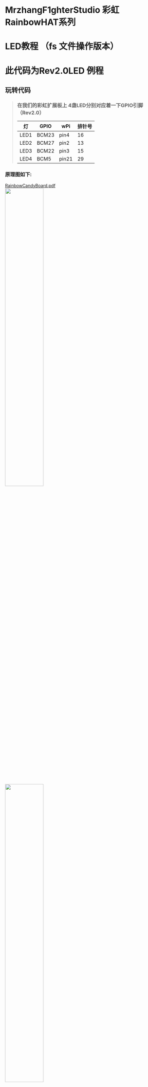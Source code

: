 # MrzhangF1ghterStudio 彩虹RainbowHAT系列
# LED教程 （fs 文件操作版本）
# 此代码为Rev2.0LED 例程
## 玩转代码
> ### 在我们的彩虹扩展板上 4盏LED分别对应着一下GPIO引脚（Rev2.0）
> 灯   | GPIO | wPi |排针号|
> |----|-----|-----|-----|
> |LED1|BCM23|pin4 |16   |    
> |LED2|BCM27|pin2 |13   |
> |LED3|BCM22|pin3 |15   |
> |LED4|BCM5 |pin21|29   |

### 原理图如下:
[RainbowCandyBoard.pdf](https://github.com/MrzhangF1ghter/RainbowCandyBoard/blob/master/schematic/RainbowCandyBoard_Rev2.0.pdf)<br>
<img src="https://img.alicdn.com/imgextra/i1/1887229091/O1CN012H1j61jqMiwQ6zQ_!!1887229091.png" width=50% height=50%/><br>
<img src="https://img.alicdn.com/imgextra/i2/1887229091/O1CN012H1j61VWcYfRF8n_!!1887229091.png" width=50% height=50%/><br>
<br>
> 我们采用的是跳帽来连接IO口，你可以在彩虹板上看到有一排彩虹色的跳帽，找到LED1、LED2、LED3、LED4，那就是与IO连接的端口，具体端口号请看原理图。
> 当我们想接自己io的时候，可以将跳帽拔开，那么板上的外设就和io口断开了，然后插上你想接的外设即可。


首先先用gedit、pluma、vim等文本编辑工具打开该文件夹下的led.c,如下，我们可以看看注释进行理解。
> 在Linux下，每个设备可以看做一个文件，比如LED我们可以看成一个文件，使用文件操作方法write(),read()，在内核中相关驱动将会将应用层的读写方法指向驱动中的读写方法，从而实现操作LED，对于用户来说，无需关心内核驱动如何实现，只需编写应用层软件即可。
```C
#include <sys/stat.h>
#include <sys/types.h>
#include <fcntl.h>
#include <stdio.h>
#include <stdlib.h>
#include <string.h>
#include <unistd.h>

#define IN  0
#define OUT 1

#define LOW  0
#define HIGH 1

#define BUFFER_MAX      3
#define DIRECTION_MAX   48

static int GPIOExport(int pin)
{
    char buffer[BUFFER_MAX];
    int len;
    int fd;
		/*访问/sys/class/gpio目录，向export文件写入GPIO编号，
		使得该GPIO的操作接口从内核空间暴露到用户空间*/
    fd = open("/sys/class/gpio/export", O_WRONLY);//暴露gpio操作接口
    if (fd < 0) {
        fprintf(stderr, "Failed to open export for writing!\n");
        return(-1);
    }
		
    len = snprintf(buffer, BUFFER_MAX, "%d", pin);
    //把传进来的pin也就是引脚号写入export文件
    write(fd, buffer, len);
    //文件操作完成需要关闭文件
    close(fd);
    return(0);
}

static int GPIOUnexport(int pin)//隐藏gpio接口
{
    char buffer[BUFFER_MAX];
    int len;
    int fd;

    fd = open("/sys/class/gpio/unexport", O_WRONLY);
    if (fd < 0) {
        fprintf(stderr, "Failed to open unexport for writing!\n");
        return(-1);
    }

    len = snprintf(buffer, BUFFER_MAX, "%d", pin);
    write(fd, buffer, len);

    close(fd);
    return(0);
}

static int GPIODirection(int pin, int dir)//配置gpio方向
{
    static const char dir_str[]  = "in\0out";
    char path[DIRECTION_MAX];
    int fd;

    snprintf(path, DIRECTION_MAX, "/sys/class/gpio/gpio%d/direction", pin);
    fd = open(path, O_WRONLY);
    if (fd < 0) {
        fprintf(stderr, "failed to open gpio direction for writing!\n");
        return(-1);
    }

    if (write(fd, &dir_str[dir == IN ? 0 : 3], dir == IN ? 2 : 3) < 0) {
        fprintf(stderr, "failed to set direction!\n");
        return(-1);
    }

    close(fd);
    return(0);
}

static int GPIORead(int pin)//读取gpio值
{
    char path[DIRECTION_MAX];
    char value_str[3];
    int fd;

    snprintf(path, DIRECTION_MAX, "/sys/class/gpio/gpio%d/value", pin);
    fd = open(path, O_RDONLY);
    if (fd < 0) {
        fprintf(stderr, "failed to open gpio value for reading!\n");
        return(-1);
    }

    if (read(fd, value_str, 3) < 0) {
        fprintf(stderr, "failed to read value!\n");
        return(-1);
    }

    close(fd);
    return(atoi(value_str));
}

static int GPIOWrite(int pin, int value)//写值到特定gpio
{
    static const char s_values_str[] = "01";
    char path[DIRECTION_MAX];
    int fd;

    snprintf(path, DIRECTION_MAX, "/sys/class/gpio/gpio%d/value", pin);
    fd = open(path, O_WRONLY);
    if (fd < 0) {
        fprintf(stderr, "failed to open gpio value for writing!\n");
        return(-1);
    }

    if (write(fd, &s_values_str[value == LOW ? 0 : 1], 1) < 0) {
        fprintf(stderr, "failed to write value!\n");
        return(-1);
    }

    close(fd);
    return(0);
}

int main(int argc, char *argv[])
{ 
		int leds_pin[4]={23,27,22,5};//定义一个存放led对应gpio引脚号的整形数组
		int i;
		for(i=0;i<4;i++)
		{
			GPIOExport(leds_pin[i]);//暴露引脚列表里的gpio
    	GPIODirection(leds_pin[i], OUT);//设置引脚为输出模式
		}
		while(1)
		{
			for(i=0;i<4;i++)
			{
				 GPIOWrite(leds_pin[i],LOW);
				 usleep(200 * 1000);
				 GPIOWrite(leds_pin[i],HIGH);
				 usleep(200 * 1000);
			}	
		}
		for(i=0;i<4;i++)
		{
			GPIOUnexport(leds_pin[i]);//隐藏引脚列表里的gpio
		}
    return(0);
}
```
## 玩
> 当我们修改了代码后想运行时，必须将其编译成可执行文件，在此我们需要用到gcc工具，树莓派默认已安装好，若无，则百度相关教程安装好<br>
> 此版本提供了Makefile文件，Makefile文件描述了整个工程的编译、链接等规则，用户只需要运行make即可按照程序员所写好的规则编译程序。
> 此Makefile文件内容如下
```C
led:led.c
	gcc led.c -o led 
clean:
	rm led
```
> 运行`make`即可编译
> 相当于在终端里手动输入 `gcc -o led led.c` 编译
> 若无错误，则将会生成目标文件名的可执行文件，如有错误，请根据编译器提示排错。<br>
> 执行验证,由于是sysfs，请用root权限打开
> `sudo ./目标文件名`
> 例<br>
> `./led`
> 按了回车后，你将会发现彩虹板上的LED1和LED2在快速闪烁<br>
> 按下`Ctrl+C`结束程序<br>
## 扩展
> 用户可以扩展使用自己的的LED进行亮灭，只需把对应跳帽拔掉，接上排线即可。请注意使用同一个电源（共地）
> <img src="https://github.com/MrzhangF1ghter/RainbowCandyBoard/blob/master/led_BoardRev2.0/schematic/led_jumper.png" width=50% height=50%/><br>
